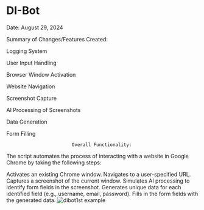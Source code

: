 # DI-Bot
Date: August 29, 2024

Summary of Changes/Features Created:

Logging System

User Input Handling

Browser Window Activation

Website Navigation

Screenshot Capture

AI Processing of Screenshots

Data Generation

Form Filling

                            Overall Functionality:

The script automates the process of interacting with a website in Google Chrome by taking the following steps:

Activates an existing Chrome window.
Navigates to a user-specified URL.
Captures a screenshot of the current window.
Simulates AI processing to identify form fields in the screenshot.
Generates unique data for each identified field (e.g., username, email, password).
Fills in the form fields with the generated data.
![dibot1st example](https://github.com/user-attachments/assets/f1f12995-e0dc-4d31-b61c-f2bec81df7b0)
